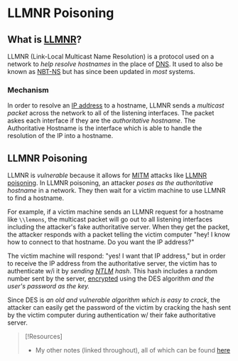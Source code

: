 
# LLMNR Poisoning
## What is [LLMNR](/networking/protocols/LLMNR.md)?
LLMNR (Link-Local Multicast Name Resolution) is a protocol used on a network to *help resolve hostnames* in the place of [DNS](/networking/DNS/DNS.md). It used to also be known as [NBT-NS](/networking/protocols/NBT-NS.md) but has since been updated in *most* systems.
### Mechanism
In order to resolve an [IP address](/networking/OSI/IP-addresses.md) to a hostname, LLMNR sends a *multicast packet* across the network to all of the listening interfaces. The packet askes each interface if they are the *authoritative hostname*. The Authoritative Hostname is the interface which is able to handle the resolution of the IP into a hostname.
## LLMNR Poisoning
LLMNR is *vulnerable* because it allows for [MITM](/cybersecurity/TTPs/exploitation/MITM.md) attacks like [LLMNR poisoning](/nested-repos/PNPT-study-guide/PEH/active-directory/initial-vectors/LLMNR-poisoning.md). In LLMNR poisoning, an attacker *poses as the authoritative hostname* in a network. They then wait for a victim machine to use LLMNR to find a hostname.

For example, if a victim machine sends an LLMNR request for a hostname like `\\lemons`, the multicast packet will go out to all listening interfaces including the attacker's fake authoritative server. When they get the packet, the attacker responds with a packet telling the victim computer "hey! I know how to connect to that hostname. Do you want the IP address?"

The victim machine will respond: "yes! I want that IP address," but in order to receive the IP address from the authoritative server, the victim has to authenticate w/i it by *sending [NTLM](/networking/protocols/NTLM.md) hash*. This hash includes a random number sent by the server, [encrypted](/computers/concepts/cryptography/cryptography.md) using the DES algorithm *and the user's password as the key.*

Since DES is *an old and vulnerable algorithm which is easy to crack*, the attacker can easily get the password of the victim by cracking the hash sent by the victim computer during authentication w/ their fake authoritative server.
> [!Resources]
> - My other notes (linked throughout), all of which can be found [here](https://github.com/TrshPuppy/obsidian-notes)